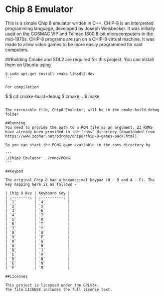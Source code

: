 # Chip 8 Emulator
This is a simple Chip 8 emulator written in C++. CHIP-8 is an interpreted programming language, developed by Joseph Weisbecker. It was initially used on the COSMAC VIP and Telmac 1800 8-bit microcomputers in the mid-1970s. CHIP-8 programs are run on a CHIP-8 virtual machine. It was made to allow video games to be more easily programmed for said computers.

##Building
Cmake and SDL2 are required for this project. You can install them on Ubuntu using 

```
$ sudo apt-get install cmake libsdl2-dev
'''

For compilation 

```
$ $ cd cmake-build-debug
$ cmake ..
$ make
```

The executable file, Chip8_Emulator, will be in the cmake-build-debug folder

##Running
You need to provide the path to a ROM file as an argument. 23 ROMS have already been provided in the "roms" directory (downloaded from https://www.zophar.net/pdroms/chip8/chip-8-games-pack.html).

So you can start the PONG game available in the roms directory by

'''
./Chip8_Emulator ../roms/PONG
'''

##Keypad

The original Chip 8 had a hexadecimal keypad (0 - 9 and A - F). The key mapping here is as follows - 

| Chip 8 Key | Keyboard Key |
| :--------: | :----------: |
| `1`        | `4`          |
| `2`        | `5`          |
| `3`        | `6`          |
| `4`        | `7`          |
| `5`        | `R`          |
| `6`        | `T`          |
| `7`        | `Y`          |
| `8`        | `U`          |
| `9`        | `F`          |
| `0`        | `G`          |
| `A`        | `H`          |
| `B`        | `J`          |
| `C`        | `V`          |
| `D`        | `B`          |
| `E`        | `N`          |
| `F`        | `M`          |

##Licenses

This project is licensed under the GPLv3+.
The file LICENSE includes the full license text.
